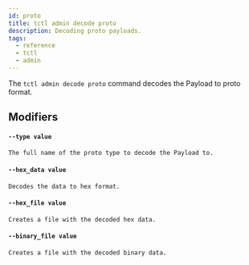 ```yaml
---
id: proto
title: tctl admin decode proto
description: Decoding proto payloads.
tags:
  - reference
  - tctl
  - admin
---
```


The `tctl admin decode proto` command decodes the Payload to proto format.

## Modifiers

#### `--type value`

    The full name of the proto type to decode the Payload to.

#### `--hex_data value`

    Decodes the data to hex format.

#### `--hex_file value`

    Creates a file with the decoded hex data.

#### `--binary_file value`

    Creates a file with the decoded binary data.